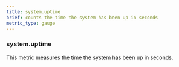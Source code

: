 ```yaml
---
title: system.uptime
brief: counts the time the system has been up in seconds
metric_type: gauge
---
```

### system.uptime

This metric measures the time the system has been up in seconds.
